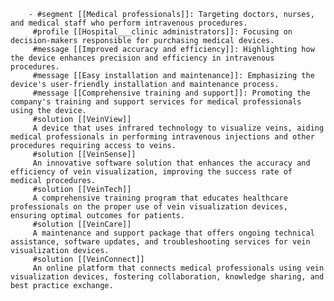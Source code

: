         - #segment [[Medical professionals]]: Targeting doctors, nurses, and medical staff who perform intravenous procedures.
         #profile [[Hospital___clinic administrators]]: Focusing on decision-makers responsible for purchasing medical devices.
         #message [[Improved accuracy and efficiency]]: Highlighting how the device enhances precision and efficiency in intravenous procedures.
         #message [[Easy installation and maintenance]]: Emphasizing the device's user-friendly installation and maintenance process.
         #message [[Comprehensive training and support]]: Promoting the company's training and support services for medical professionals using the device.
         #solution [[VeinView]]
         A device that uses infrared technology to visualize veins, aiding medical professionals in performing intravenous injections and other procedures requiring access to veins.
         #solution [[VeinSense]]
         An innovative software solution that enhances the accuracy and efficiency of vein visualization, improving the success rate of medical procedures.
         #solution [[VeinTech]]
         A comprehensive training program that educates healthcare professionals on the proper use of vein visualization devices, ensuring optimal outcomes for patients.
         #solution [[VeinCare]]
         A maintenance and support package that offers ongoing technical assistance, software updates, and troubleshooting services for vein visualization devices.
         #solution [[VeinConnect]]
         An online platform that connects medical professionals using vein visualization devices, fostering collaboration, knowledge sharing, and best practice exchange.


